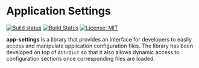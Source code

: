 # Application Settings
[![Build status](https://arcticle.visualstudio.com/app-settings/_apis/build/status/1?branch=master)](https://arcticle.visualstudio.com/app-settings/_build/latest?definitionId=10&branch=master)
[![Build Status](https://travis-ci.com/arcticle/app-settings.svg?branch=master)](https://travis-ci.com/arcticle/app-settings)
[![License: MIT](https://img.shields.io/badge/License-MIT-yellow.svg)](https://opensource.org/licenses/MIT)

**app-settings** is a library that provides an interface for developers to easily access and manipulate application configuration files. The library has been developed on top of `AttrDict` so that it also allows dynamic access to configuration sections once corresponding files are loaded. 


